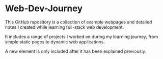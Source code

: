 # Web-Dev-Journey
This GitHub repository is a collection of example webpages and detailed notes I created while learning full-stack web development.

It includes a range of projects I worked on during my learning journey, from simple static pages to dynamic web applications.

A new element is only included after it has been explained previously.
